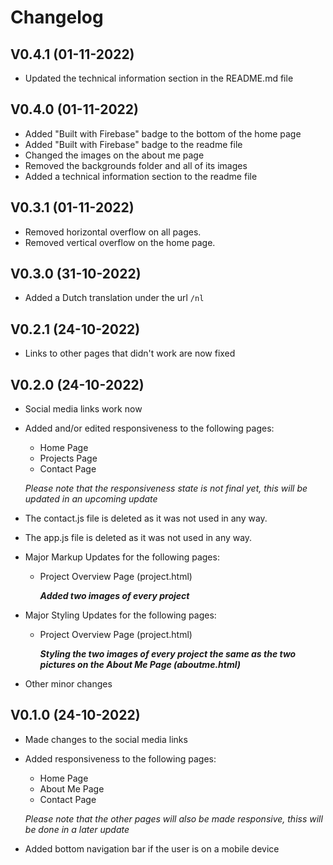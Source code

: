# Changelog 
## V0.4.1 (01-11-2022)
- Updated the technical information section in the README.md file

## V0.4.0 (01-11-2022)
- Added "Built with Firebase" badge to the bottom of the home page
- Added "Built with Firebase" badge to the readme file
- Changed the images on the about me page
- Removed the backgrounds folder and all of its images
- Added a technical information section to the readme file


## V0.3.1 (01-11-2022)
- Removed horizontal overflow on all pages.
- Removed vertical overflow on the home page.

## V0.3.0 (31-10-2022)
- Added a Dutch translation under the url `/nl`

## V0.2.1 (24-10-2022)
- Links to other pages that didn't work are now fixed

## V0.2.0 (24-10-2022)
- Social media links work now

- Added and/or edited responsiveness to the following pages:
    - Home Page   
    - Projects Page
    - Contact Page

    *Please note that the responsiveness state is not final yet, this will be updated in an upcoming update*

- The contact.js file is deleted as it was not used in any way.
- The app.js file is deleted as it was not used in any way.


- Major Markup Updates for the following pages:
    - Project Overview Page (project.html)
    
      ***Added two images of every project***

- Major Styling Updates for the following pages:
    - Project Overview Page (project.html)
    
      ***Styling the two images of every project the same as the two pictures on the About Me Page (aboutme.html)***

- Other minor changes

## V0.1.0 (24-10-2022)
- Made changes to the social media links
- Added responsiveness to the following pages:
    - Home Page
    - About Me Page
    - Contact Page

    *Please note that the other pages will also be made responsive, thiss will be done in a later update*
- Added bottom navigation bar if the user is on a mobile device